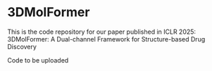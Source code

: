 # 3DMolFormer
This is the code repository for our paper published in ICLR 2025: 3DMolFormer: A Dual-channel Framework for Structure-based Drug Discovery

Code to be uploaded
